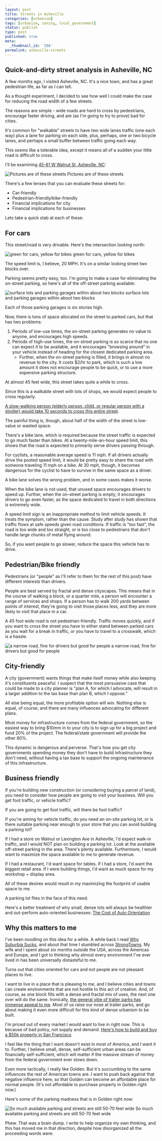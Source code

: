 ```yaml
---
layout: post
title: Streets in Asheville
categories: [urbanism]
tags: [urbanism, zoning, local_government]
status: publish
type: post
published: true
meta:
  _thumbnail_id: '296'
permalink: asheville-streets
---
```



## Quick-and-dirty street analysis in Asheville, NC

A few months ago, I visited Asheville, NC. It's a nice town, and has a great pedestrian life, as far as I can tell.

As a thought experiment, I decided to see how well I could make the case for reducing the road width of a few streets.

The reasons are simple - wide roads are hard to cross by pedestrians, encourage faster driving, and are (as I'm going to try to prove) bad for cities.

It's common for "walkable" streets to have two wide lanes traffic (one each way) plus a lane for parking on each side, plus, perhaps, one or two bicycle lanes, and perhaps a small buffer between traffic going each way.

This _seems_ like a tolerable idea, except it means all of a sudden your little road is difficult to cross.

I'll be examining [45-61 W Walnut St, Asheville, NC](https://www.google.com/maps/dir/35.5965063,-82.5531438/35.5964338,-82.553156/@35.596531,-82.5533667,348m/data=!3m1!1e3):

![Pictures are of these streets](/squarespace_images/static_556694eee4b0f4ca9cd56729_56035dbbe4b07ebf58d79d16_589664a5f7e0ab698b31c458_1486251199245__img.jpg_) Pictures are of these streets

There's a few lenses that you can evaluate these streets for:

*   Car-friendly
*   Pedestrian-friendly/bike-friendly
*   Financial implications for city
*   Financial implications for businesses

Lets take a quick stab at each of these:

## For cars

<!--more-->

This street/road is very drivable. Here's the intersection looking north:

![green for cars, yellow for bikes](/squarespace_images/static_556694eee4b0f4ca9cd56729_56035dbbe4b07ebf58d79d16_589664cf15d5db588fef6a14_1486251224928__img.jpg_) green for cars, yellow for bikes

The speed limit is, I believe, 20 MPH. It's on a similar looking street two blocks over.

Parking seems pretty easy, too. I'm going to make a case for eliminating the on-street parking, so here's all of the off-street parking available:

![surface lots and parking garages within about two blocks](/squarespace_images/static_556694eee4b0f4ca9cd56729_56035dbbe4b07ebf58d79d16_589664e41b10e38edfe14657_1486251247603__img.jpg_) surface lots and parking garages within about two blocks

Each of those parking garages is six stories high.

Now, there is tons of space allocated on the street to parked cars, but that has two problems:

1.  Periods of low-use times, the on-street parking generates no value to anyone, and encourages high speeds.
2.  Periods of high-use times, the on-street parking is so scarce that no one can expect it to be available, and it encourages "browsing around" in your vehicle instead of heading for the closest dedicated parking area.
    *   Further, when the on-street parking is filled, it brings in almost no revenue to the city. It costs $2/hr to park, which is such a low amount it does not encourage people to be quick, or to use a more expensive parking structure.

At almost 45 feet wide, this street takes quite a while to cross.

Since this is a walkable street with lots of shops, we would expect people to cross regularly.

[A slow-walking person (elderly person, child, or regular person with a stroller) would take 10 seconds to cross this entire street](http://www.usroads.com/journals/p/rej/9710/re971001.htm).

The painful thing is, though, about half of the width of the street is low-value or wasted space.

There's a bike lane, which is required because the street traffic is expected to go much faster than bikes. At a twenty-mile-an-hour speed limit, this shows that the road is expected to primarily serve drivers passing through.

For cyclists, a reasonable average speed is 11 mph. If all drivers actually drive the posted speed limit, it would be pretty easy to share the road with someone traveling 11 mph on a bike. At 30 mph, though, it becomes dangerous for the cyclist to have to survive in the same space as a driver.

A bike lane solves the wrong problem, and in some cases makes it worse.

When the bike lane is not used, that unused space encourages drivers to speed up. Further, when the on-street parking is empty, it encourages drivers to go even faster, as the space dedicated to travel in both directions is extremely wide.

A speed limit sign is an inappropriate method to limit vehicle speeds. It treats the symptom, rather than the cause. Study after study has shown that traffic flows at safe speeds given road conditions. If traffic is "too fast", the road is too wide and too straight, or is too close to pedestrians that don't handle large chunks of metal flying around.

So, if you want people to go slower, reduce the space this vehicle has to drive.

## Pedestrian/Bike friendly

Pedestrians (or "people" as I'll refer to them for the rest of this post) have different interests than drivers.

People are best served by fractal and dense cityscapes. This means that in the course of walking a block, or a quarter mile, a person will encounter a range of services and shops. If a person has to walk 200 yards between points of interest, they're going to visit those places less, and they are more likely to visit that place in a car.

A 45 foot wide road is not pedestrian-friendly. Traffic moves quickly, and if you want to cross the street you have to either stand between parked cars as you wait for a break in traffic, or you have to travel to a crosswalk, which is a hassle.

![a narrow road, fine for drivers but good for people](/squarespace_images/static_556694eee4b0f4ca9cd56729_56035dbbe4b07ebf58d79d16_589665082e69cfe9328ebbf4_1486251295122__img.jpg_) a narrow road, fine for drivers but good for people

## City-friendly

A city (government) wants things that make itself money while also keeping it's constituents peaceful. I suspect that the most persuasive case that could be made to a city planner is "plan A, for which I advocate, will result in a larger addition to the tax base than plan B, which I oppose."

All else being equal, the more profitable option will win. Nothing else is equal, of course, and there are many influences advocating for different plans.

Most money for infrastructure comes from the federal government, so the easiest way to bring $10mm in to your city is to sign up for a big project and fund 20% of the project. The federal/state government will provide the other 80%.

This dynamic is dangerous and perverse. That's how you get city governments spending money they don't have to build infrastructure they don't need, without having a tax base to support the ongoing maintenance of this infrastructure.

## Business friendly

If you're building new construction (or considering buying a parcel of land), you need to consider how people are going to visit your business. Will you get foot traffic, or vehicle traffic?

If you are going to get foot traffic, will there be foot traffic?

If you're aiming for vehicle traffic, do you need an on-site parking lot, or is there suitable parking near enough to your store that you can avoid building a parking lot?

If I had a store on Walnut or Lexington Ave in Asheville, I'd expect walk-in traffic, and I would NOT plan on building a parking lot. Look at the available off-street parking in the area. There's plenty available. Furthermore, I would want to maximize the space available to me to generate revenue.

If I had a restaurant, I'd want space for tables. If I had a store, I'd want the biggest retail area. If I were building things, I'd want as much space for my workshop + display area.

All of these desires would result in my maximizing the footprint of usable space to me.

A parking lot flies in the face of this need.

Here's a better treatment of why small, dense lots will always be healthier and out-perform auto-oriented businesses: [The Cost of Auto Orientation](https://www.strongtowns.org/journal/2017/1/29/the-cost-of-auto-orientation-rerun)

## Why this matters to me

I've been noodling on this idea for a while. A while back I read [Why Suburbia Sucks](https://likewise.am/2016/05/08/why-suburbia-sucks/), and about that time I stumbled across [StrongTowns](www.strongtowns.org). My wife and I spent about six months outside the USA, across the Americas and Europe, and I got to thinking why almost every environment I've ever lived in has been universally distasteful to me.

Turns out that cities oriented for cars and not people are not pleasant places to live.

I want to live in a place that is pleasing to me, and I believe cities and towns can create environments that are not hostile to this act of creation. And, of course, as one block fills with a dense and fractal mix of uses, the next one over will do the same. Ironically, [the general vibe of trailer parks has immense appeal to me](https://www.strongtowns.org/journal/2016/8/11/reclaiming-redneck-urbanism-what-urban-planners-can-learn-from-trailer-parks). Most of us raise our nose at trailer parks, and go about making it even more difficult for this kind of dense urbanism to be built.

I'm priced out of every market I would want to live in right now. This is because of bad policy, not supply and demand. [Here's how to build and buy a $50k property in San Francisco](https://www.strongtowns.org/journal/2016/9/22/the-50000-san-francisco-studio-apartment)

I feel like the thing that I want doesn't exist in most of America, and I want it to. Further, I believe small, dense, self-sufficient urban areas can be financially self-sufficient, which will matter if the massive stream of money from the federal government ever slows down.

Even more tactically, I really like Golden. But it's succumbing to the same influences the rest of American towns are. I want to push back against that negative influence here, so that Golden can become an affordable place for normal people. (It's not affordable to purchase property in Golden right now.)

Here's some of the parking madness that is in Golden right now:

![So much available parking and streets are still 50-70 feet wide](/squarespace_images/static_556694eee4b0f4ca9cd56729_56035dbbe4b07ebf58d79d16_5896652e2e69cfe9328ebd69_1486251323513__img.jpg_) So much available parking and streets are still 50-70 feet wide

Phew. That was a brain dump. I write to help organize my own thinking, and this has moved me in that direction, despite how disorganized all the proceeding words were.
